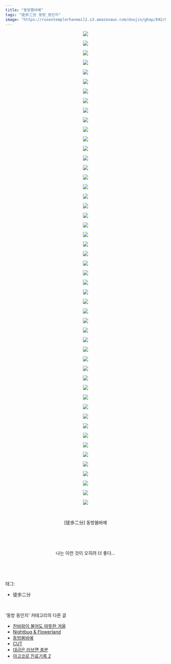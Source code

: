 ```yaml
---
title: "동방봄바예"
tags: "徒歩二分 동방_동인지"
image: "https://rosentemplerhanmail2.s3.amazonaws.com/doujin/ghap/692/001.jpg"
---
```

<div class="article">
<p style="text-align: center; clear: none; float: none;"><img src="{{ site.imgserver12 }}/ghap/692/001.jpg"/></p>
<p style="text-align: center; clear: none; float: none;"><img src="{{ site.imgserver12 }}/ghap/692/002.jpg"/></p>
<p style="text-align: center; clear: none; float: none;"><img src="{{ site.imgserver12 }}/ghap/692/003.jpg"/></p>
<p style="text-align: center; clear: none; float: none;"><img src="{{ site.imgserver12 }}/ghap/692/004.jpg"/></p>
<p style="text-align: center; clear: none; float: none;"><img src="{{ site.imgserver12 }}/ghap/692/005.jpg"/></p>
<p style="text-align: center; clear: none; float: none;"><img src="{{ site.imgserver12 }}/ghap/692/006.jpg"/></p>
<p style="text-align: center; clear: none; float: none;"><img src="{{ site.imgserver12 }}/ghap/692/007.jpg"/></p>
<p style="text-align: center; clear: none; float: none;"><img src="{{ site.imgserver12 }}/ghap/692/008.jpg"/></p>
<p style="text-align: center; clear: none; float: none;"><img src="{{ site.imgserver12 }}/ghap/692/009.jpg"/></p>
<p style="text-align: center; clear: none; float: none;"><img src="{{ site.imgserver12 }}/ghap/692/010.jpg"/></p>
<p style="text-align: center; clear: none; float: none;"><img src="{{ site.imgserver12 }}/ghap/692/011.jpg"/></p>
<p style="text-align: center; clear: none; float: none;"><img src="{{ site.imgserver12 }}/ghap/692/012.jpg"/></p>
<p style="text-align: center; clear: none; float: none;"><img src="{{ site.imgserver12 }}/ghap/692/013.jpg"/></p>
<p style="text-align: center; clear: none; float: none;"><img src="{{ site.imgserver12 }}/ghap/692/014.jpg"/></p>
<p style="text-align: center; clear: none; float: none;"><img src="{{ site.imgserver12 }}/ghap/692/015.jpg"/></p>
<p style="text-align: center; clear: none; float: none;"><img src="{{ site.imgserver12 }}/ghap/692/016.jpg"/></p>
<p style="text-align: center; clear: none; float: none;"><img src="{{ site.imgserver12 }}/ghap/692/017.jpg"/></p>
<p style="text-align: center; clear: none; float: none;"><img src="{{ site.imgserver12 }}/ghap/692/018.jpg"/></p>
<p style="text-align: center; clear: none; float: none;"><img src="{{ site.imgserver12 }}/ghap/692/019.jpg"/></p>
<p style="text-align: center; clear: none; float: none;"><img src="{{ site.imgserver12 }}/ghap/692/020.jpg"/></p>
<p style="text-align: center; clear: none; float: none;"><img src="{{ site.imgserver12 }}/ghap/692/021.jpg"/></p>
<p style="text-align: center; clear: none; float: none;"><img src="{{ site.imgserver12 }}/ghap/692/022.jpg"/></p>
<p style="text-align: center; clear: none; float: none;"><img src="{{ site.imgserver12 }}/ghap/692/023.jpg"/></p>
<p style="text-align: center; clear: none; float: none;"><img src="{{ site.imgserver12 }}/ghap/692/024.jpg"/></p>
<p style="text-align: center; clear: none; float: none;"><img src="{{ site.imgserver12 }}/ghap/692/025.jpg"/></p>
<p style="text-align: center; clear: none; float: none;"><img src="{{ site.imgserver12 }}/ghap/692/026.jpg"/></p>
<p style="text-align: center; clear: none; float: none;"><img src="{{ site.imgserver12 }}/ghap/692/027.jpg"/></p>
<p style="text-align: center; clear: none; float: none;"><img src="{{ site.imgserver12 }}/ghap/692/028.jpg"/></p>
<p style="text-align: center; clear: none; float: none;"><img src="{{ site.imgserver12 }}/ghap/692/029.jpg"/></p>
<p style="text-align: center; clear: none; float: none;"><img src="{{ site.imgserver12 }}/ghap/692/030.jpg"/></p>
<p style="text-align: center; clear: none; float: none;"><img src="{{ site.imgserver12 }}/ghap/692/031.jpg"/></p>
<p style="text-align: center; clear: none; float: none;"><img src="{{ site.imgserver12 }}/ghap/692/032.jpg"/></p>
<p style="text-align: center; clear: none; float: none;"><img src="{{ site.imgserver12 }}/ghap/692/033.jpg"/></p>
<p style="text-align: center; clear: none; float: none;"><img src="{{ site.imgserver12 }}/ghap/692/034.jpg"/></p>
<p style="text-align: center; clear: none; float: none;"><img src="{{ site.imgserver12 }}/ghap/692/035.jpg"/></p>
<p style="text-align: center; clear: none; float: none;"><img src="{{ site.imgserver12 }}/ghap/692/036.jpg"/></p>
<p style="text-align: center; clear: none; float: none;"><img src="{{ site.imgserver12 }}/ghap/692/037.jpg"/></p>
<p style="text-align: center; clear: none; float: none;"><img src="{{ site.imgserver12 }}/ghap/692/038.jpg"/></p>
<p style="text-align: center; clear: none; float: none;"><img src="{{ site.imgserver12 }}/ghap/692/039.jpg"/></p>
<p style="text-align: center; clear: none; float: none;"><img src="{{ site.imgserver12 }}/ghap/692/040.jpg"/></p>
<p style="text-align: center; clear: none; float: none;"><img src="{{ site.imgserver12 }}/ghap/692/041.jpg"/></p>
<p style="text-align: center; clear: none; float: none;"><img src="{{ site.imgserver12 }}/ghap/692/042.jpg"/></p>
<p style="text-align: center; clear: none; float: none;"><img src="{{ site.imgserver12 }}/ghap/692/043.jpg"/></p>
<p style="text-align: center; clear: none; float: none;"><img src="{{ site.imgserver12 }}/ghap/692/044.jpg"/></p>
<p style="text-align: center; clear: none; float: none;"><img src="{{ site.imgserver12 }}/ghap/692/045.jpg"/></p>
<p style="text-align: center; clear: none; float: none;"><img src="{{ site.imgserver12 }}/ghap/692/046.jpg"/></p>
<p style="text-align: center; clear: none; float: none;"><img src="{{ site.imgserver12 }}/ghap/692/047.jpg"/></p>
<p style="text-align: center; clear: none; float: none;"><img src="{{ site.imgserver12 }}/ghap/692/048.jpg"/></p>
<p style="text-align: center; clear: none; float: none;"><img src="{{ site.imgserver12 }}/ghap/692/049.jpg"/></p>
<p style="text-align: center; clear: none; float: none;"><img src="{{ site.imgserver12 }}/ghap/692/050.jpg"/></p>
<p style="text-align: center; clear: none; float: none;"><br/></p>
<p style="text-align: center; clear: none; float: none;">[徒歩二分] 동방봄바예</p>
<p style="text-align: center; clear: none; float: none;"><br/></p>
<p style="text-align: center; clear: none; float: none;"><br/></p>
<p style="text-align: center; clear: none; float: none;">나는 이런 것이 오히려 더 좋다...</p>
<p><br/></p>
</div><br/>
<div class="tagTrail">
<p>태그: </p>
<ul>
<li>徒歩二分</li>
</ul>
</div><br/>
<div class="another">
<p>'동방 동인지' 카테고리의 다른 글</p>
<ul>
<li><a href="/ghap_694">찬바람이 불어도 따뜻한 겨울</a></li>
<li><a href="/ghap_693">Nightbug &amp; Flowerland</a></li>
<li><a href="/ghap_692">동방봄바예</a></li>
<li><a href="/ghap_691">CUT</a></li>
<li><a href="/ghap_690">대금은 러브면 충분</a></li>
<li><a href="/ghap_689">야고코로 진료기록 2</a></li>
</ul>
</div><br/>
<div class="cb_module cb_fluid">
<div class="cb_wrt cb_profile">
</div><!-- commentList close -->
</div><br/>
